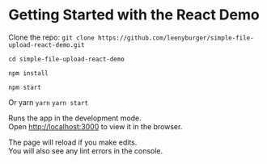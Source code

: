 # Getting Started with the React Demo 

Clone the repo: 
`git clone https://github.com/leenyburger/simple-file-upload-react-demo.git` 

`cd simple-file-upload-react-demo` 

`npm install`

`npm start` 

Or yarn
`yarn`
`yarn start`

Runs the app in the development mode.\
Open [http://localhost:3000](http://localhost:3000) to view it in the browser.

The page will reload if you make edits.\
You will also see any lint errors in the console.

